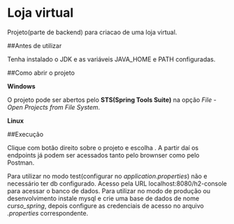 # Loja virtual

Projeto(parte de backend) para criacao de uma loja virtual.

##Antes de utilizar

Tenha instalado o JDK e as variáveis JAVA_HOME e PATH configuradas.

##Como abrir o projeto

**Windows**

O projeto pode ser abertos pelo **STS(Spring Tools Suite)** na opção *File - Open Projects from File System*.

**Linux**

##Execução

Clique com botão direito sobre o projeto e escolha . A partir daí os endpoints já podem ser acessados tanto pelo brownser como pelo Postman.

Para utilizar no modo test(configurar no *application.properties*) não e necessário ter db configurado. Acesso pela URL
localhost:8080/h2-console para acessar o banco de dados.
Para utilizar no modo de produção ou desenvolvimento instale mysql e crie uma base de dados de nome *curso_spring*,
depois configure as credenciais de acesso no arquivo *.properties* correspondente.
